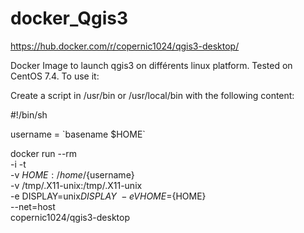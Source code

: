 # docker_Qgis3
https://hub.docker.com/r/copernic1024/qgis3-desktop/

Docker Image to launch qgis3 on différents linux platform.
Tested on CentOS 7.4.
To use it:

Create a script in /usr/bin or /usr/local/bin with the following content:

#!/bin/sh

username = \`basename $HOME\`

docker run --rm \
-i -t \
-v ${HOME}:/home/${username} \
-v /tmp/.X11-unix:/tmp/.X11-unix \
-e DISPLAY=unix$DISPLAY \
-e VHOME=${HOME} \
--net=host \
copernic1024/qgis3-desktop



